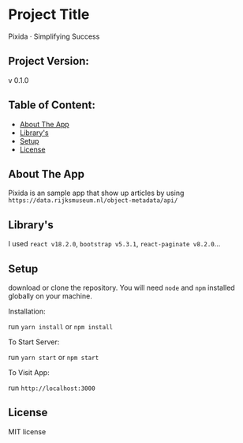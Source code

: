 # Project Title
Pixida · Simplifying Success

## Project Version:
v 0.1.0

## Table of Content:

- [About The App](#about-the-app)
- [Library's](#technologies)
- [Setup](#setup)
- [License](#license)

## About The App
Pixida is an sample app that show up articles by using `https://data.rijksmuseum.nl/object-metadata/api/` 

## Library's
I used `react v18.2.0`, `bootstrap v5.3.1`, `react-paginate v8.2.0`...
## Setup
download or clone the repository. You will need `node` and `npm` installed globally on your machine.

Installation:

run `yarn install` or `npm install`

To Start Server:

run `yarn start` or `npm start` 

To Visit App:

run `http://localhost:3000`  

## License

MIT license